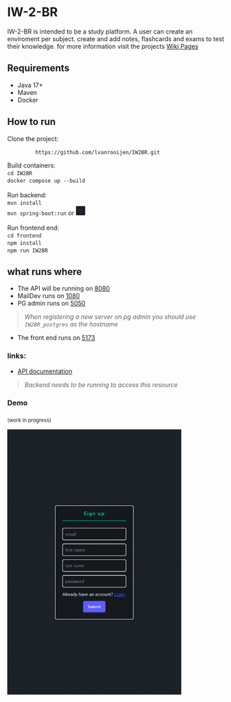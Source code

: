 # IW-2-BR

IW-2-BR is intended to be a study platform.
A user can create an enviroment per subject. create and add notes, flashcards and exams to test their knowledge.
for more information visit the projects [Wiki Pages](https://github.com/lvanrooijen/IW2BR/wiki)

## Requirements

- Java 17+
- Maven
- Docker

## How to run

Clone the project:

             https://github.com/lvanrooijen/IW2BR.git

Build containers:</br>
`cd IW2BR`</br>
`docker compose up --build` </br></br>
Run backend: </br>
`mvn install` </br>
`mvn spring-boot:run`
or <a href="https://www.youtube.com/watch?v=MtaTKXJ89jk" target="_blank">
<img
src="https://github.com/lvanrooijen/IW2BR/raw/main/resources/images_gifs/demo.gif"
alt="play button"
width="21"
height="21"
/>
</a> </br></br>
Run frontend end: </br>
`cd frontend` </br>
`npm install` </br>
`npm run IW2BR`

## what runs where

* The API will be running on [8080](http://localhost:8080/)
* MailDev runs on [1080](http://localhost:1080/)
* PG admin runs on [5050](http://localhost:5050/)

> _When registering a new server on pg admin you should use `IW2BR_postgres` as the hostname_

* The front end runs on [5173](http://http://localhost:5173/)

### links:

* [API documentation](http://localhost:8080/swagger-ui/index.html)

> _Backend needs to be running to access this resource_

### Demo

<sub>(work in progress)</sub>

<img src="resources/images_gifs/demo.gif" alt="demo" width="400"/>





